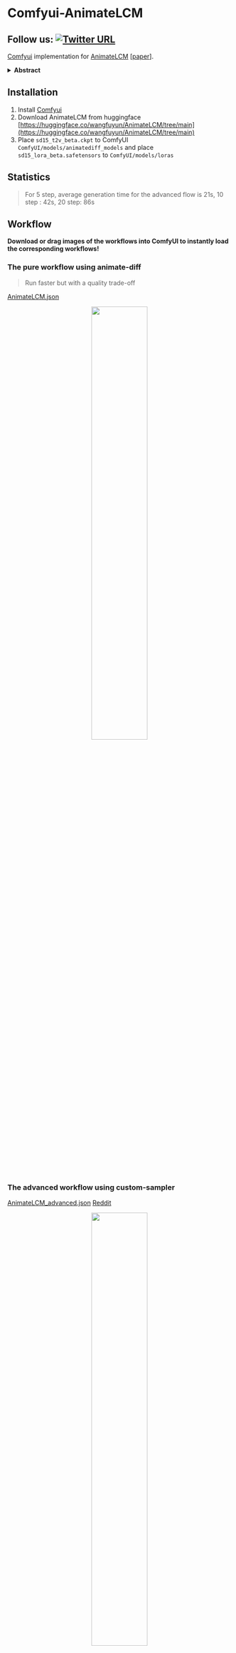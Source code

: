 # Comfyui-AnimateLCM

## Follow us: [![Twitter URL](https://img.shields.io/twitter/url/https/twitter.com/dezi_labs.svg?style=social&label=Follow%20%40Dezi%20AI)](https://twitter.com/dezi_labs)



[Comfyui](https://github.com/comfyanonymous/ComfyUI) implementation for [AnimateLCM](https://animatelcm.github.io/) [[paper](https://arxiv.org/abs/2402.00769)].




<details>
<summary><b>Abstract</b></summary>
Video diffusion models has been gaining increasing attention for its ability to produce videos that are both coherent and of high fidelity. However, the iterative denoising process makes it computationally intensive and time-consuming, thus limiting its applications. Inspired by the Consistency Model (CM) that distills pretrained image diffusion models to accelerate the sampling with minimal steps and its successful extension Latent Consistency Model (LCM) on conditional image generation, we propose AnimateLCM, allowing for high-fidelity video generation within minimal steps. Instead of directly conducting consistency learning on the raw video dataset, we propose a decoupled consistency learning strategy that decouples the distillation of image generation priors and motion generation priors, which improves the training efficiency and enhance the generation visual quality. Additionally, to enable the combination of plug-and-play adapters in stable diffusion community to achieve various functions (e.g., ControlNet for controllable generation). we propose an efficient strategy to adapt existing adapters to our distilled text-conditioned video consistency model or train adapters from scratch without harming the sampling speed. We validate the proposed strategy in image-conditioned video generation and layout-conditioned video generation, all achieving top-performing results. Experimental results validate the effectiveness of our proposed method. Code and weights will be made public. More details are available at this https URL.
</details>

## Installation

1. Install [Comfyui](https://github.com/comfyanonymous/ComfyUI)
2. Download AnimateLCM from huggingface [https://huggingface.co/wangfuyun/AnimateLCM/tree/main](https://huggingface.co/wangfuyun/AnimateLCM/tree/main)
3. Place `sd15_t2v_beta.ckpt` to ComfyUI `ComfyUI/models/animatediff_models` and place `sd15_lora_beta.safetensors` to `ComfyUI/models/loras`

## Statistics

> For 5 step, average generation time for the advanced flow is 21s, 10 step : 42s, 20 step: 86s

## Workflow

<b>Download or drag images of the workflows into ComfyUI to instantly load the corresponding workflows!</b>

### The pure workflow using animate-diff
> Run faster but with a quality trade-off

[AnimateLCM.json](./workflows/animatelcm.json)
<center>
<image src="./workflows/animatelcm.svg" width="50%">
</center>


### The advanced workflow using custom-sampler
[AnimateLCM_advanced.json](./workflows/animatelcm_advanced.json) [Reddit](https://www.reddit.com/r/comfyui/comments/1ajjp9v/animatelcm_support_just_dropped/)
<center>
<image src="./workflows/animatelcm_advanced.svg" width="50%">
</center>


---

> Prompt
<b>
mustle manly man holding a gun, elegant, dynamic pose, highly detailed, digital painting, artstation, concept art, matte, sharp focus, illustration, art by Artgerm and Greg Rutkowski and Alphonse Mucha
</b>

| LCM step=5                                                   | LCM step = 10                                                |  LCM step = 20    |
| ------------------------------------------------------------ | ------------------------------------------------------------ | ---- |
| <video src="https://github.com/dezi-ai/ComfyUI-AnimateLCM/assets/154349745/0c509955-a702-4c76-97c5-bd382cdfed55"> | <video src="https://github.com/dezi-ai/ComfyUI-AnimateLCM/assets/154349745/f69344fc-95f4-4284-966e-5ec94ac51fe3"> |   <video src="https://github.com/dezi-ai/ComfyUI-AnimateLCM/assets/154349745/44fdfe1f-2af2-4130-815a-88c326f35bee">    |


---

> Prompt
<b>
cute painting of a frog dressed as a detective. The frog has a magnifying glass in one hand and a hat similar to Sherlock Holmes highly stylized, matte coloring, childish look, on a page of an illustrated book for children, drawn with Photoshop
</b>


| LCM step=5                                                   | LCM step = 10                                                |  LCM step = 20    |
| ------------------------------------------------------------ | ------------------------------------------------------------ | ---- |
| <video src="https://github.com/dezi-ai/ComfyUI-AnimateLCM/assets/154349745/965ba56e-bb5a-4130-ae54-e1c84601dced"> | <video src="https://github.com/dezi-ai/ComfyUI-AnimateLCM/assets/154349745/37a46067-f0a9-46b7-ad1e-ca77cb72956f"> |   <video src="https://github.com/dezi-ai/ComfyUI-AnimateLCM/assets/154349745/59fdcd2f-3fbe-44cd-ae7c-7fa86aa65f47">    |

---

> Prompt
<b>
mechwarrior 5 : mercenaries mech megaman transformer robot boss tank engine game octane render, 4 k, hd 2 0 2 2 3 d cgi rtx hdr style chrome reflexion glow fanart, global illumination ray tracing hdr fanart arstation by ian pesty by jesper ejsing pixar and disney unreal zbrush central hardmesh
</b>




| LCM step=5                                                   | LCM step = 10                                                |  LCM step = 20    |
| ------------------------------------------------------------ | ------------------------------------------------------------ | ---- |
| <video src="https://github.com/dezi-ai/ComfyUI-AnimateLCM/assets/154349745/8f525ec3-0152-49e5-ac5e-c57d60b38db0"> | <video src="https://github.com/dezi-ai/ComfyUI-AnimateLCM/assets/154349745/250c9165-c625-4666-a5e4-ec84c7b72ac9"> |   <video src="https://github.com/dezi-ai/ComfyUI-AnimateLCM/assets/154349745/c9eb3afc-d032-4a68-838a-8352568dcf09">    |

---

> Prompt
<b>
a male anthromorphic cyborg dragon, diffuse lighting, fantasy, intricate, elegant, highly detailed, lifelike, photorealistic, digital painting, artstation, illustration, concept art, smooth, sharp focus, art by john collier and albert aublet and krenz cushart and artem demura
</b>

| LCM step=5                                                   | LCM step = 10                                                |  LCM step = 20    |
| ------------------------------------------------------------ | ------------------------------------------------------------ | ---- |
| <video src="https://github.com/dezi-ai/ComfyUI-AnimateLCM/assets/154349745/984a321c-cf62-482a-a0f5-40d692d29cb5"> | <video src="https://github.com/dezi-ai/ComfyUI-AnimateLCM/assets/154349745/dc1219eb-2d5b-45c8-8e8e-7cde96e663d8"> |   <video src="https://github.com/dezi-ai/ComfyUI-AnimateLCM/assets/154349745/71829b4c-c143-4a14-b841-635d111a4be7">    |

---

> Prompt
<b>
full figure bella thorne, hyperrealistic portrait, bladerunner street, art of elysium and jeremy mann and alphonse mucha, fantasy art, photo realistic, dynamic lighting, artstation, poster, volumetric lighting, very detailed face, 4 k, award winning
</b>

| LCM step=5                                                   | LCM step = 10                                                |  LCM step = 20    |
| ------------------------------------------------------------ | ------------------------------------------------------------ | ---- |
| <video src="https://github.com/dezi-ai/ComfyUI-AnimateLCM/assets/154349745/fce2a64e-e302-44a4-a37c-da4c10f5574b"> | <video src="https://github.com/dezi-ai/ComfyUI-AnimateLCM/assets/154349745/d2537704-e9c0-4049-8f08-46af4d9550d9"> |   <video src="https://github.com/dezi-ai/ComfyUI-AnimateLCM/assets/154349745/a0d0d027-eb62-49fa-b79a-6733e21e76fa">    |


---

> Prompt
<b>
photographic portrait of a stunningly beautiful gothic female in soft dreamy light at sunset, contemporary fashion shoot, by edward robert hughes, annie leibovitz and steve mccurry, david lazar, jimmy nelsson, breathtaking, 8 k resolution, extremely detailed, beautiful, establishing shot, artistic, hyperrealistic, beautiful face, octane render
</b>

| LCM step=5                                                   | LCM step = 10                                                |  LCM step = 20    |
| ------------------------------------------------------------ | ------------------------------------------------------------ | ---- |
| <video src="https://github.com/dezi-ai/ComfyUI-AnimateLCM/assets/154349745/8aa06a3e-e891-44a2-9ffa-c30fe9e005c1"> | <video src="https://github.com/dezi-ai/ComfyUI-AnimateLCM/assets/154349745/1beb172d-7646-4a9f-9067-a5ceea8075c3"> |   <video src="https://github.com/dezi-ai/ComfyUI-AnimateLCM/assets/154349745/2f552efc-d95c-4005-95ed-c212d8c502e1">    |
















---

> Prompt
<b>
realistic ethereal hydrangea dryad wearing beautiful dress, deity of hydrangeas made of hydrangeas, mystical, 4k digital masterpiece by Alberto Seveso and Anna Dittman, Ruan Jia, rossdraws, full view, fantasycore, Hyperdetailed, realistic oil on linen, soft lighting, Iconography background, featured on Artstation
</b>

| LCM step=5                                                   | LCM step = 10                                                |  LCM step = 20    |
| ------------------------------------------------------------ | ------------------------------------------------------------ | ---- |
| <video src="https://github.com/dezi-ai/ComfyUI-AnimateLCM/assets/154349745/6bf0fefa-7deb-4811-8339-13e156320cc4"> | <video src="https://github.com/dezi-ai/ComfyUI-AnimateLCM/assets/154349745/b1649f7a-36fb-44c2-827c-68661faf52a4"> |   <video src="https://github.com/dezi-ai/ComfyUI-AnimateLCM/assets/154349745/8e0c0cf3-acdd-4102-83cd-588c2f6a4202">    |























## Acknowledgement

This work is built on [ComfyUI-AnimateDiff-Evolved](https://github.com/Kosinkadink/ComfyUI-AnimateDiff-Evolved), [ComfyUI-VideoHelperSuite](https://github.com/Kosinkadink/ComfyUI-VideoHelperSuite) and [ComfyUI-sampler-lcm-alternative](https://github.com/jojkaart/ComfyUI-sampler-lcm-alternative) but focus more on the accelearation of AnimateDiff text to video (t2v) generation.

- [https://github.com/Kosinkadink/ComfyUI-AnimateDiff-Evolved](https://github.com/Kosinkadink/ComfyUI-AnimateDiff-Evolved)
- [https://github.com/Kosinkadink/ComfyUI-VideoHelperSuite](https://github.com/Kosinkadink/ComfyUI-VideoHelperSuite)
- [https://github.com/jojkaart/ComfyUI-sampler-lcm-alternative](https://github.com/jojkaart/ComfyUI-sampler-lcm-alternative)



























